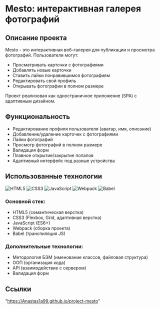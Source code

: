 # Mesto: интерактивная галерея фотографий

## Описание проекта

Mesto - это интерактивная веб-галерея для публикации и просмотра фотографий. Пользователи могут:
- Просматривать карточки с фотографиями
- Добавлять новые карточки
- Ставить лайки понравившимся фотографиям
- Редактировать свой профиль
- Открывать фотографии в полном размере

Проект реализован как одностраничное приложение (SPA) с адаптивным дизайном.

## Функциональность

- Редактирование профиля пользователя (аватар, имя, описание)
- Добавление/удаление карточек с фотографиями
- Лайки фотографий
- Просмотр фотографий в полном размере
- Валидация форм
- Плавное открытие/закрытие попапов
- Адаптивный интерфейс под разные устройства

## Использованные технологии

![HTML5](https://img.shields.io/badge/-HTML5-E34F26?logo=html5&logoColor=white)
![CSS3](https://img.shields.io/badge/-CSS3-1572B6?logo=css3&logoColor=white)
![JavaScript](https://img.shields.io/badge/-JavaScript-F7DF1E?logo=javascript&logoColor=black)
![Webpack](https://img.shields.io/badge/-Webpack-8DD6F9?logo=webpack&logoColor=black)
![Babel](https://img.shields.io/badge/-Babel-F9DC3E?logo=babel&logoColor=black)

### Основной стек:
- HTML5 (семантическая верстка)
- CSS3 (Flexbox, Grid, адаптивная верстка)
- JavaScript (ES6+)
- Webpack (сборка проекта)
- Babel (транспиляция JS)

### Дополнительные технологии:
- Методология БЭМ (именование классов, файловая структура)
- ООП (организация кода)
- API (взаимодействие с сервером)
- Валидация форм

## Ссылки
"https://Anastas1a99.github.io/project-mesto"

 